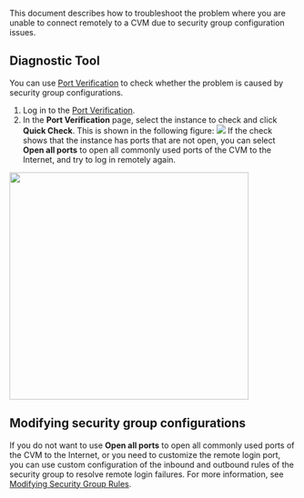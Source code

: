 
This document describes how to troubleshoot the problem where you are unable to connect remotely to a CVM due to security group configuration issues.

## Diagnostic Tool

You can use [Port Verification](https://console.cloud.tencent.com/vpc/helper) to check whether the problem is caused by security group configurations.
1. Log in to the [Port Verification](https://console.cloud.tencent.com/vpc/helper).
2. In the **Port Verification** page, select the instance to check and click **Quick Check**. This is shown in the following figure:
![](https://main.qcloudimg.com/raw/a792a1692e0a21b3f9dfe111d4b86789.png)
If the check shows that the instance has ports that are not open, you can select **Open all ports** to open all commonly used ports of the CVM to the Internet, and try to log in remotely again.

<img src="https://main.qcloudimg.com/raw/a743739b5885874c15a6b5c7869f5acd.png" height="400" width="420">


## Modifying security group configurations

If you do not want to use **Open all ports** to open all commonly used ports of the CVM to the Internet, or you need to customize the remote login port, you can use custom configuration of the inbound and outbound rules of the security group to resolve remote login failures. For more information, see [Modifying Security Group Rules](https://intl.cloud.tencent.com/document/product/213/34825).
